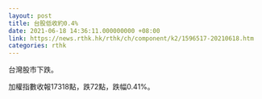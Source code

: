```yaml
---
layout: post
title: 台股低收約0.4%
date: 2021-06-18 14:36:11.000000000 +08:00
link: https://news.rthk.hk/rthk/ch/component/k2/1596517-20210618.htm
categories: rthk
---
```


台灣股市下跌。

加權指數收報17318點，跌72點，跌幅0.41%。
